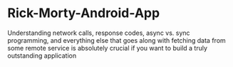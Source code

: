 # Rick-Morty-Android-App
Understanding network calls, response codes, async vs. sync programming, and everything else that goes along with fetching data from some remote service is absolutely crucial if you want to build a truly outstanding application
